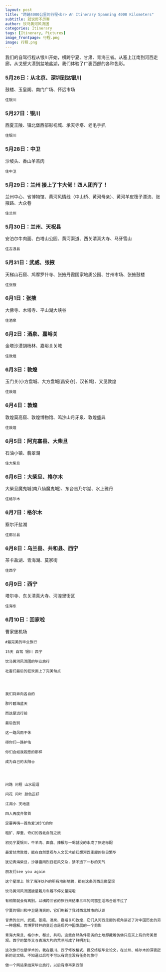 ```yaml
---
layout: post
title: "跨越4000公里的行程<br> An Itinerary Spanning 4000 Kilometers"
subtitle: 就说厉不厉害
author: 饮马黄河风流团
categories: Itinerary
tags: [Itinerary, Pictures]
image_frontpage: 行程.png
image: 行程.png
---
```


我们的自驾行程从银川开始，横跨宁夏、甘肃、青海三省。从塞上江南到河西走廊，从戈壁大漠到盆地盐湖，我们体验了广袤西部的各种色彩。

### 5月26日：从北京、深圳到达银川
鼓楼、玉皇阁、南门广场、怀远市场

`住银川`

### 5月27日：银川
西夏王陵、镇北堡西部影视城、承天寺塔、老毛手抓

`住银川`

### 5月28日：中卫
沙坡头、香山羊羔肉

`住中卫`

### 5月29日：兰州 接上了卞大佬！四人团齐了！
兰州中心、省博物馆、黄河风情线（中山桥、黄河母亲）、黄河羊皮筏子漂流、张掖路、大众巷

`住兰州`

### 5月30日：兰州、天祝县
安泊尔牛肉面、白塔山公园、黄河索道、西关清真大寺、马牙雪山

`住古浪县`

### 5月31日：武威、张掖
天梯山石窟、鸠摩罗什寺、张掖丹霞国家地质公园、甘州市场、张掖鼓楼

`住张掖`

### 6月1日：张掖
大佛寺、木塔寺、平山湖大峡谷

`住酒泉`

### 6月2日：酒泉、嘉峪关
金塔沙漠胡杨林、嘉峪关关城

`住敦煌`

### 6月3日：敦煌
玉门关(小方盘城、大方盘城\[昌安仓\]、汉长城)、又见敦煌

`住敦煌`

### 6月4日：敦煌
敦煌莫高窟、敦煌博物馆、鸣沙山月牙泉、敦煌盛典

`住敦煌`

### 6月5日：阿克塞县、大柴旦
石油小镇、翡翠湖

`住大柴旦`

### 6月6日：大柴旦、格尔木
大柴旦魔鬼城(南八仙魔鬼城)、东台吉乃尔湖、水上雅丹

`住格尔木`

### 6月7日：格尔木
察尔汗盐湖

`住都兰县`

### 6月8日：乌兰县、共和县、西宁
茶卡盐湖、青海湖、莫家街

`住西宁`

### 6月9日：西宁
塔尔寺、东关清真大寺、河湟里街区

`住海东`

### 6月10日：回家啦
曹家堡机场



```
#最完美的毕业旅行

15天 自驾 银川️ 西宁 

饮马黄河风流团的毕业旅行

社畜们最后的狂欢画上了完美句点




我们将奔向各自的

那片碧海蓝天

而这是远行前

最后告别

这一路风雨不休

得你们一路护佑

你们会如我祝愿的那样

成为自己的太阳🌞




问路 问程 山水迢迢

问花 问叶 颜色正好

江湖小 天地遥

四人再度齐聚首

定要再嗨一首热爱105℃的你
```

```
粗犷、厚重、奇幻的西北自驾之旅

初见宁夏银川，牛羊肉、面食、辣椒与一喝就没的水成了旅途标配

最爱甘肃敦煌，能在自然景观与人文艺术前幻想河西走廊的往日繁华

犹记青海柴旦，沙暴雷雨烈日狂风交杂，猜不透下一秒的天气

朋友们see you again
```

```
这个星球上 除了海洋以外的所有地形地貌，都在这条河西走廊呈现

饮马黄河风流团披星戴月车履不停丈量完啦
```

```
有相聚就会有离别，以横跨三省的旅行来结束三年的同窗生活再合适不过了

宁夏的银川和中卫是清爽的，它们刷新了我对西北城市的认识

甘肃的兰州、武威、张掖、酒泉、嘉峪关和敦煌，它们从河西走廊的视角讲述了对中国历史的另一种理解，而博罗转井的变迁也是现代中国发展的一个剪影

青海大柴旦、格尔木、都兰、共和，这些自然条件恶劣的土地却藏着仿佛只应天上有的奇美景观。西宁的繁华又与青海大片的荒凉形成了鲜明对比

这次旅行也是学术的，我在银川、西宁修改格式、提交终版毕业论文，在兰州、格尔木的深夜赶新的论文稿，不知道以后可不可以有完全没有任务的旅行

做一个网站来结束毕业旅行，以后有缘再来西部
```